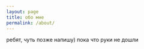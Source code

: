 ```yaml
---
layout: page
title: обо мне
permalink: /about/
---
```


ребят, чуть позже напишу) пока что руки не дошли
